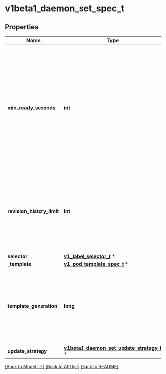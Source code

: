 # v1beta1_daemon_set_spec_t

## Properties
Name | Type | Description | Notes
------------ | ------------- | ------------- | -------------
**min_ready_seconds** | **int** | The minimum number of seconds for which a newly created DaemonSet pod should be ready without any of its container crashing, for it to be considered available. Defaults to 0 (pod will be considered available as soon as it is ready). | [optional] 
**revision_history_limit** | **int** | The number of old history to retain to allow rollback. This is a pointer to distinguish between explicit zero and not specified. Defaults to 10. | [optional] 
**selector** | [**v1_label_selector_t**](v1_label_selector.md) \* |  | [optional] 
**_template** | [**v1_pod_template_spec_t**](v1_pod_template_spec.md) \* |  | 
**template_generation** | **long** | DEPRECATED. A sequence number representing a specific generation of the template. Populated by the system. It can be set only during the creation. | [optional] 
**update_strategy** | [**v1beta1_daemon_set_update_strategy_t**](v1beta1_daemon_set_update_strategy.md) \* |  | [optional] 

[[Back to Model list]](../README.md#documentation-for-models) [[Back to API list]](../README.md#documentation-for-api-endpoints) [[Back to README]](../README.md)



